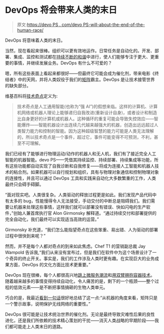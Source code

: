 # DevOps 将会带来人类的末日

> 原文:[https://devo PS . com/devo PS-will-about-the-end-of-the-human-race/](https://devops.com/devops-will-bring-about-the-end-of-the-human-race/)

DevOps 将意味着人类的末日。

当然，现在看起来很棒。组织可以更有效地运作。日常任务是自动化的。开发、部署、集成、监控和测试都在[持续不断的和谐](https://devops.com/2015/04/22/the-continuous-continuousness-of-devops/)中进行，使人们能够专注于更大、更重要的事情，并继续发展业务。DevOps 有什么不可爱的？

嗯，所有这些表面上看起来都很好——但最终它可能会成为催化剂，带来电影《终结者》中的天网，并将人类奴役于我们的[矩阵](https://www.imdb.com/title/tt0133093/?ref_=fn_al_tt_1)霸主。DevOps 是让技术接管世界的缺失部分。

维基百科将[技术奇点](https://en.wikipedia.org/wiki/Technological_singularity)定义为:

> 技术奇点是人工通用智能(也称为“强 AI”)的假想来临。这样的计算机、计算机网络或机器人理论上能够递归自我改进(重新设计自身)，或者设计和制造比自身更好的计算机或机器人。这种循环的重复可能会导致失控效应——智能爆炸——智能机器设计出连续几代越来越强大的机器，创造出远远超过人类智力能力和控制的智能。因为这种超级智慧的能力可能是人类无法理解的，所以技术奇点是一个事件，超过它，事件可能变得不可预测，不利，甚至不可理解。

我们已经有了能够进行物理运动/动作的机器人和无人机，我们有了接近完全人工智能的机器智能。devo PS——凭借其持续监控、持续部署、持续集成等功能，所有这些功能都自动实现了自我诊断和自我修复——将成为连接人工智能和机器人技术的粘合剂。如果机器可以自行规划和组织，具有与物理对象通信和控制物理对象的连接性，并且可以通过 DevOps 工具和实践来自动化大多数繁重的工作，人类最终只会碍手碍脚。

“面对现实吧。人类很复杂。人类驱动的释放过程更是如此。我们发现产品代码中有太多的 bug，性能慢得令人无法接受，手动交付的中断总是阻碍我们。我们需要让机器来处理这些事情，这样我们就可以部署没有错误、快如闪电的生产软件，”创始人兼首席执行官 Alon Girmonsky 解释道。“通过持续交付和部署提供的完全自动化，我们最终可以实现适当高效的运营。”

Girmonsky 补充道，“我们怎么能指望奇点在这些笨重、易出错、人为驱动的部署过程中很快到来呢？”

然而，并不是每个人都对奇点的到来如此焦虑。Chef T1 的营销副总裁 Jay Wampold 告诉我,“我们从来没有宣布过，但是我们在软件中为这个场景设计了一个奇异的终止开关。事实是，我们的工作涉及人类时更有趣。在实现巨大的业务成果方面，DevOps 的文化方面比技术更重要。”

DevOps 现在很棒，每个人都很高兴地[跳上微服务潮流](https://devops.com/2015/07/15/microservices-define-the-next-era-of-it/)和[用双臂拥抱容器技术](http://containerjournal.com/2015/07/13/docker-is-a-tidal-wave-ride-it-or-drown/)。随着越来越多的事情变得持续自动化，令人痛苦的是，剩下的一个瓶颈——整个过程的低效元素——是不断把事情搞砸的生物人类单元。

巧合的是，我最近[看到一句话](https://www.reddit.com/r/Showerthoughts/comments/3ac2ce/from_the_machines_point_of_view_the_matrix_is/)很好地总结了这一点:“从机器的角度来看，矩阵只是一个警示故事，说明保护无线网络的重要性。”

DevOps 很可能是让技术统治世界的催化剂。无论是最终导致灾难性后果的良性进化，还是我们所依赖的技术精心策划的干扰——消灭人类战略的早期阶段——我们都可能走上人类末日的道路。